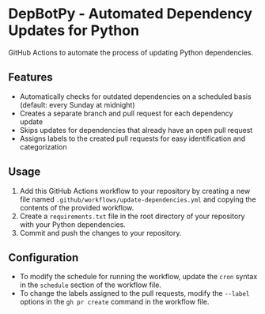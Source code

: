 # DepBotPy - Automated Dependency Updates for Python

GitHub Actions to automate the process of updating Python dependencies.

## Features

- Automatically checks for outdated dependencies on a scheduled basis (default: every Sunday at midnight)
- Creates a separate branch and pull request for each dependency update
- Skips updates for dependencies that already have an open pull request
- Assigns labels to the created pull requests for easy identification and categorization

## Usage

1. Add this GitHub Actions workflow to your repository by creating a new file named `.github/workflows/update-dependencies.yml` and copying the contents of the provided workflow.
2. Create a `requirements.txt` file in the root directory of your repository with your Python dependencies.
3. Commit and push the changes to your repository.

## Configuration

- To modify the schedule for running the workflow, update the `cron` syntax in the `schedule` section of the workflow file.
- To change the labels assigned to the pull requests, modify the `--label` options in the `gh pr create` command in the workflow file.
